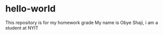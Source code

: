# hello-world
This repository is for my homework grade 
My name is Obye Shaji, i am a student at NYIT 
